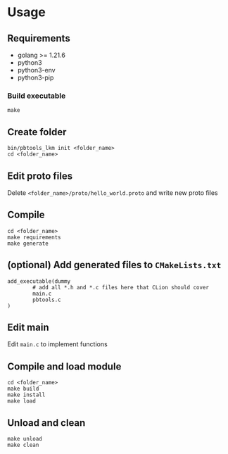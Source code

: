 # Usage

## Requirements
- golang >= 1.21.6
- python3
- python3-env
- python3-pip

### Build executable
```shell
make
```

## Create folder
```shell
bin/pbtools_lkm init <folder_name>
cd <folder_name>
```

## Edit proto files
Delete `<folder_name>/proto/hello_world.proto` and write new proto files

## Compile
```shell
cd <folder_name>
make requirements
make generate
```

## (optional) Add generated files to `CMakeLists.txt`
```
add_executable(dummy
        # add all *.h and *.c files here that CLion should cover
        main.c
        pbtools.c
)
```

## Edit main
Edit `main.c` to implement functions

## Compile and load module
```
cd <folder_name>
make build
make install
make load
```

## Unload and clean
```shell
make unload
make clean
```
